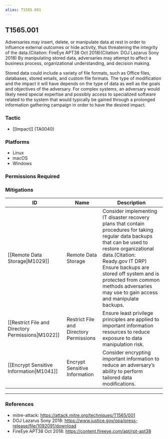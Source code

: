 ```yaml
---
alias: T1565.001
---
```


## T1565.001

Adversaries may insert, delete, or manipulate data at rest in order to influence external outcomes or hide activity, thus threatening the integrity of the data.(Citation: FireEye APT38 Oct 2018)(Citation: DOJ Lazarus Sony 2018) By manipulating stored data, adversaries may attempt to affect a business process, organizational understanding, and decision making.

Stored data could include a variety of file formats, such as Office files, databases, stored emails, and custom file formats. The type of modification and the impact it will have depends on the type of data as well as the goals and objectives of the adversary. For complex systems, an adversary would likely need special expertise and possibly access to specialized software related to the system that would typically be gained through a prolonged information gathering campaign in order to have the desired impact.


### Tactic
- [[Impact]] (TA0040)

### Platforms
- Linux
- macOS
- Windows

### Permissions Required

### Mitigations

| ID | Name | Description |
| --- | --- | --- |
| [[Remote Data Storage\|M1029]] | Remote Data Storage | Consider implementing IT disaster recovery plans that contain procedures for taking regular data backups that can be used to restore organizational data.(Citation: Ready.gov IT DRP) Ensure backups are stored off system and is protected from common methods adversaries may use to gain access and manipulate backups. |
| [[Restrict File and Directory Permissions\|M1022]] | Restrict File and Directory Permissions | Ensure least privilege principles are applied to important information resources to reduce exposure to data manipulation risk. |
| [[Encrypt Sensitive Information\|M1041]] | Encrypt Sensitive Information | Consider encrypting important information to reduce an adversary’s ability to perform tailored data modifications. |


---
### References

- mitre-attack: https://attack.mitre.org/techniques/T1565/001
- DOJ Lazarus Sony 2018: https://www.justice.gov/opa/press-release/file/1092091/download
- FireEye APT38 Oct 2018: https://content.fireeye.com/apt/rpt-apt38
